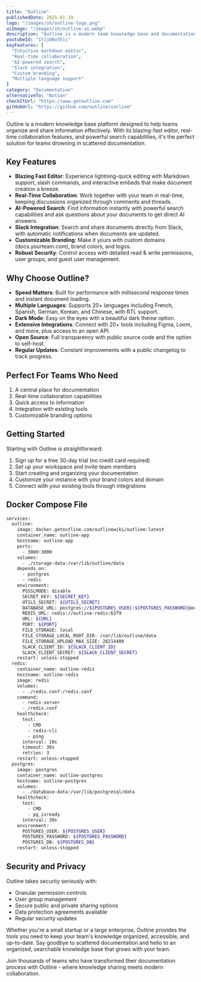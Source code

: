 ```yaml
---
title: "Outline"
publishedDate: 2025-01-29
logo: "/images/sh/outline-logo.png"
uiImage: "/images/sh/outline-ui.webp"
description: "Outline is a modern team knowledge base and documentation platform that helps teams organize their information with an intuitive editor, real-time collaboration, and powerful search capabilities."
youtubeId: "IY1jONuTEic"
keyFeatures: [
  "Intuitive markdown editor",
  "Real-time collaboration",
  "AI-powered search",
  "Slack integration",
  "Custom branding",
  "Multiple language support"
]
category: "Documentation"
alternativeTo: "Notion"
checkItUrl: "https://www.getoutline.com"
gitHubUrl: "https://github.com/outline/outline"
---
```


Outline is a modern knowledge base platform designed to help teams organize and share information effectively. With its blazing-fast editor, real-time collaboration features, and powerful search capabilities, it's the perfect solution for teams drowning in scattered documentation.

## Key Features

- **Blazing Fast Editor**: Experience lightning-quick editing with Markdown support, slash commands, and interactive embeds that make document creation a breeze.
- **Real-Time Collaboration**: Work together with your team in real-time, keeping discussions organized through comments and threads.
- **AI-Powered Search**: Find information instantly with powerful search capabilities and ask questions about your documents to get direct AI answers.
- **Slack Integration**: Search and share documents directly from Slack, with automatic notifications when documents are updated.
- **Customizable Branding**: Make it yours with custom domains (docs.yourteam.com), brand colors, and logos.
- **Robust Security**: Control access with detailed read & write permissions, user groups, and guest user management.

## Why Choose Outline?

- **Speed Matters**: Built for performance with millisecond response times and instant document loading.
- **Multiple Languages**: Supports 20+ languages including French, Spanish, German, Korean, and Chinese, with RTL support.
- **Dark Mode**: Easy on the eyes with a beautiful dark theme option.
- **Extensive Integrations**: Connect with 20+ tools including Figma, Loom, and more, plus access to an open API.
- **Open Source**: Full transparency with public source code and the option to self-host.
- **Regular Updates**: Constant improvements with a public changelog to track progress.

## Perfect For Teams Who Need

1. A central place for documentation
2. Real-time collaboration capabilities
3. Quick access to information
4. Integration with existing tools
5. Customizable branding options

## Getting Started

Starting with Outline is straightforward:
1. Sign up for a free 30-day trial (no credit card required)
2. Set up your workspace and invite team members
3. Start creating and organizing your documentation
4. Customize your instance with your brand colors and domain
5. Connect with your existing tools through integrations

## Docker Compose File

```sh
services:
  outline:
    image: docker.getoutline.com/outlinewiki/outline:latest
    container_name: outline-app
    hostname: outline-app
    ports:
      - 3000:3000
    volumes:
      - ./storage-data:/var/lib/outline/data
    depends_on:
      - postgres
      - redis
    environment:
      PGSSLMODE: disable
      SECRET_KEY: ${SECRET_KEY}
      UTILS_SECRET: ${UTILS_SECRET}
      DATABASE_URL: postgres://${POSTGRES_USER}:${POSTGRES_PASSWORD}@outline-postgres:5432/${POSTGRES_DB}
      REDIS_URL: redis://outline-redis:6379
      URL: ${URL}
      PORT: ${PORT}
      FILE_STORAGE: local
      FILE_STORAGE_LOCAL_ROOT_DIR: /var/lib/outline/data
      FILE_STORAGE_UPLOAD_MAX_SIZE: 26214400
      SLACK_CLIENT_ID: ${SLACK_CLIENT_ID}
      SLACK_CLIENT_SECRET: ${SLACK_CLIENT_SECRET}
    restart: unless-stopped
  redis:
    container_name: outline-redis
    hostname: outline-redis
    image: redis
    volumes:
      - ./redis.conf:/redis.conf
    command:
      - redis-server
      - /redis.conf
    healthcheck:
      test:
        - CMD
        - redis-cli
        - ping
      interval: 10s
      timeout: 30s
      retries: 3
    restart: unless-stopped
  postgres:
    image: postgres
    container_name: outline-postgres
    hostname: outline-postgres
    volumes:
      - ./database-data:/var/lib/postgresql/data
    healthcheck:
      test:
        - CMD
        - pg_isready
      interval: 30s
    environment:
      POSTGRES_USER: ${POSTGRES_USER}
      POSTGRES_PASSWORD: ${POSTGRES_PASSWORD}
      POSTGRES_DB: ${POSTGRES_DB}
    restart: unless-stopped
```

## Security and Privacy

Outline takes security seriously with:
- Granular permission controls
- User group management
- Secure public and private sharing options
- Data protection agreements available
- Regular security updates

Whether you're a small startup or a large enterprise, Outline provides the tools you need to keep your team's knowledge organized, accessible, and up-to-date. Say goodbye to scattered documentation and hello to an organized, searchable knowledge base that grows with your team.

Join thousands of teams who have transformed their documentation process with Outline - where knowledge sharing meets modern collaboration.
